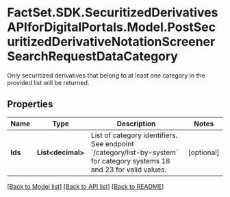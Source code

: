 # FactSet.SDK.SecuritizedDerivativesAPIforDigitalPortals.Model.PostSecuritizedDerivativeNotationScreenerSearchRequestDataCategory
Only securitized derivatives that belong to at least one category in the provided list will  be returned.

## Properties

Name | Type | Description | Notes
------------ | ------------- | ------------- | -------------
**Ids** | **List&lt;decimal&gt;** | List of category identifiers. See endpoint &#x60;/category/list-by-system&#x60; for category systems 18 and 23 for valid values. | [optional] 

[[Back to Model list]](../README.md#documentation-for-models) [[Back to API list]](../README.md#documentation-for-api-endpoints) [[Back to README]](../README.md)

